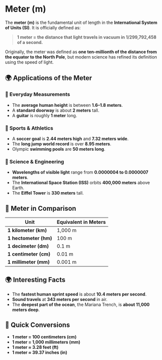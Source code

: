 # Meter (m)

The **meter (m)** is the fundamental unit of length in the **International System of Units (SI)**. It is officially defined as:

> **1 meter = the distance that light travels in vacuum in 1/299,792,458 of a second.**

Originally, the meter was defined as **one ten-millionth of the distance from the equator to the North Pole**, but modern science has refined its definition using the speed of light.

## 🌍 Applications of the Meter

### **🔹 Everyday Measurements**
- The **average human height** is between **1.6–1.8 meters**.
- A **standard doorway** is about **2 meters** tall.
- A **guitar** is roughly **1 meter** long.

### **🔹 Sports & Athletics**
- A **soccer goal** is **2.44 meters high** and **7.32 meters wide**.
- The **long jump world record** is over **8.95 meters**.
- Olympic **swimming pools** are **50 meters long**.

### **🔹 Science & Engineering**
- **Wavelengths of visible light** range from **0.0000004 to 0.0000007 meters**.
- The **International Space Station (ISS)** orbits **400,000 meters** above Earth.
- The **Eiffel Tower** is **330 meters** tall.

## 📏 Meter in Comparison

| Unit | Equivalent in Meters |
|------|----------------------|
| **1 kilometer (km)** | 1,000 m |
| **1 hectometer (hm)** | 100 m |
| **1 decimeter (dm)** | 0.1 m |
| **1 centimeter (cm)** | 0.01 m |
| **1 millimeter (mm)** | 0.001 m |

## 🌍 Interesting Facts
- The **fastest human sprint speed** is about **10.4 meters per second**.
- **Sound travels** at **343 meters per second** in air.
- The **deepest part of the ocean**, the Mariana Trench, is **about 11,000 meters deep**.

## 🔄 Quick Conversions
- **1 meter = 100 centimeters (cm)**
- **1 meter = 1,000 millimeters (mm)**
- **1 meter ≈ 3.28 feet (ft)**
- **1 meter ≈ 39.37 inches (in)**